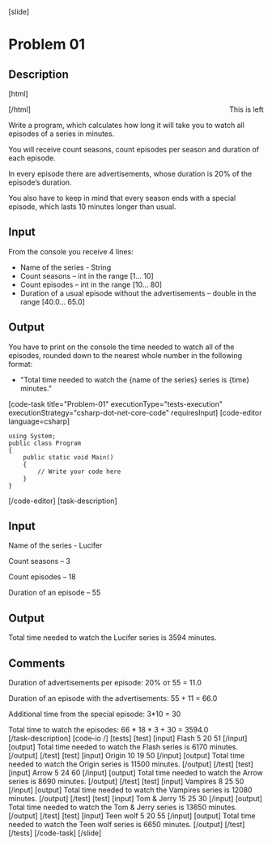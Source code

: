 [slide]
# Problem 01
## Description


[html]
<style>
  .this-is-custom-element {
      background-color: yellow;
   }
   .pull-left {
       float: right;
   }
</style>
<div class="this-is-custom-element">
  <div class="pull-left">This is left</div>
</div>
<script>
  document.querySelector('.this-is-custom-element')
       .addEventListener('click', () => { alert('It works') });
</script>

[/html]

Write a program, which calculates how long it will take you to watch all episodes of a series in minutes. 

You will receive count seasons, count episodes per season and duration of each episode. 

In every episode there are advertisements, whose duration is 20% of the episode’s duration. 

You also have to keep in mind that every season ends with a special episode, which lasts 10 minutes longer than usual. 

## Input
From the console you receive 4 lines:
- Name of the series - String
- Count seasons – int in the range [1… 10]
- Count episodes  – int in the range [10… 80]
- Duration of a usual episode without the advertisements – double in the range [40.0… 65.0]

## Output
You have to print on the console the time needed to watch all of the episodes, rounded down to the nearest whole number in the following format: 
- "Total time needed to watch the \{name of the series\} series is \{time\} minutes."

[code-task title="Problem-01" executionType="tests-execution" executionStrategy="csharp-dot-net-core-code" requiresInput]
[code-editor language=csharp]
```
using System;
public class Program
{
	public static void Main()
	{
		// Write your code here
	}
}
```
[/code-editor]
[task-description]
## Input
Name of the series - Lucifer

Count seasons – 3

Count episodes  – 18

Duration of an episode – 55

## Output
Total time needed to watch the Lucifer series is 3594 minutes.

## Comments 
Duration of advertisements per episode: 20% от 55 = 11.0

Duration of an episode with the advertisements: 55 + 11 = 66.0

Additional time from the special episode: 3*10 = 30

Total time to watch the episodes: 66 * 18 * 3 + 30 = 3594.0  
[/task-description]
[code-io /]
[tests]
[test]
[input]
Flash
5
20
51
[/input]
[output]
Total time needed to watch the Flash series is 6170 minutes.
[/output]
[/test]
[test]
[input]
Origin
10
19
50
[/input]
[output]
Total time needed to watch the Origin series is 11500 minutes.
[/output]
[/test]
[test]
[input]
Arrow
5
24
60
[/input]
[output]
Total time needed to watch the Arrow series is 8690 minutes.
[/output]
[/test]
[test]
[input]
Vampires
8
25
50
[/input]
[output]
Total time needed to watch the Vampires series is 12080 minutes.
[/output]
[/test]
[test]
[input]
Tom & Jerry
15
25
30
[/input]
[output]
Total time needed to watch the Tom & Jerry series is 13650 minutes.
[/output]
[/test]
[test]
[input]
Teen wolf
5
20
55
[/input]
[output]
Total time needed to watch the Teen wolf series is 6650 minutes.
[/output]
[/test]
[/tests]
[/code-task]
[/slide]
